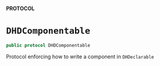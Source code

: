 **PROTOCOL**

# `DHDComponentable`

```swift
public protocol DHDComponentable
```

Protocol enforcing how to write a component in `DHDeclarable`
